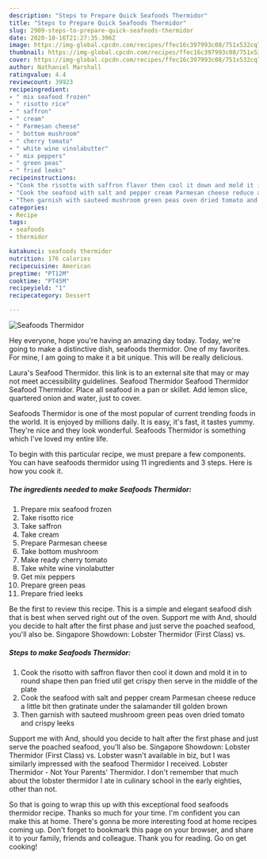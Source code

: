 ```yaml
---
description: "Steps to Prepare Quick Seafoods Thermidor"
title: "Steps to Prepare Quick Seafoods Thermidor"
slug: 2909-steps-to-prepare-quick-seafoods-thermidor
date: 2020-10-16T21:27:35.396Z
image: https://img-global.cpcdn.com/recipes/ffec16c397993c08/751x532cq70/seafoods-thermidor-recipe-main-photo.jpg
thumbnail: https://img-global.cpcdn.com/recipes/ffec16c397993c08/751x532cq70/seafoods-thermidor-recipe-main-photo.jpg
cover: https://img-global.cpcdn.com/recipes/ffec16c397993c08/751x532cq70/seafoods-thermidor-recipe-main-photo.jpg
author: Nathaniel Marshall
ratingvalue: 4.4
reviewcount: 39923
recipeingredient:
- " mix seafood frozen"
- " risotto rice"
- " saffron"
- " cream"
- " Parmesan cheese"
- " bottom mushroom"
- " cherry tomato"
- " white wine vinolabutter"
- " mix peppers"
- " green peas"
- " fried leeks"
recipeinstructions:
- "Cook the risotto with saffron flavor then cool it down and mold it in to round shape then pan fried util get crispy then serve in the middle of the plate"
- "Cook the seafood with salt and pepper cream Parmesan cheese reduce a little bit then gratinate under the salamander till golden brown"
- "Then garnish with sauteed mushroom green peas oven dried tomato and crispy leeks"
categories:
- Recipe
tags:
- seafoods
- thermidor

katakunci: seafoods thermidor 
nutrition: 176 calories
recipecuisine: American
preptime: "PT12M"
cooktime: "PT45M"
recipeyield: "1"
recipecategory: Dessert

---
```



![Seafoods Thermidor](https://img-global.cpcdn.com/recipes/ffec16c397993c08/751x532cq70/seafoods-thermidor-recipe-main-photo.jpg)

Hey everyone, hope you're having an amazing day today. Today, we're going to make a distinctive dish, seafoods thermidor. One of my favorites. For mine, I am going to make it a bit unique. This will be really delicious.

Laura&#39;s Seafood Thermidor. this link is to an external site that may or may not meet accessibility guidelines. Seafood Thermidor Seafood Thermidor Seafood Thermidor. Place all seafood in a pan or skillet. Add lemon slice, quartered onion and water, just to cover.

Seafoods Thermidor is one of the most popular of current trending foods in the world. It is enjoyed by millions daily. It is easy, it's fast, it tastes yummy. They're nice and they look wonderful. Seafoods Thermidor is something which I've loved my entire life.


To begin with this particular recipe, we must prepare a few components. You can have seafoods thermidor using 11 ingredients and 3 steps. Here is how you cook it.

<!--inarticleads1-->

##### The ingredients needed to make Seafoods Thermidor:

1. Prepare  mix seafood frozen
1. Take  risotto rice
1. Take  saffron
1. Take  cream
1. Prepare  Parmesan cheese
1. Take  bottom mushroom
1. Make ready  cherry tomato
1. Take  white wine vinolabutter
1. Get  mix peppers
1. Prepare  green peas
1. Prepare  fried leeks


Be the first to review this recipe. This is a simple and elegant seafood dish that is best when served right out of the oven. Support me with And, should you decide to halt after the first phase and just serve the poached seafood, you&#39;ll also be. Singapore Showdown: Lobster Thermidor (First Class) vs. 

<!--inarticleads2-->

##### Steps to make Seafoods Thermidor:

1. Cook the risotto with saffron flavor then cool it down and mold it in to round shape then pan fried util get crispy then serve in the middle of the plate
1. Cook the seafood with salt and pepper cream Parmesan cheese reduce a little bit then gratinate under the salamander till golden brown
1. Then garnish with sauteed mushroom green peas oven dried tomato and crispy leeks


Support me with And, should you decide to halt after the first phase and just serve the poached seafood, you&#39;ll also be. Singapore Showdown: Lobster Thermidor (First Class) vs. Lobster wasn&#39;t available in biz, but I was similarly impressed with the seafood Thermidor I received. Lobster Thermidor - Not Your Parents&#39; Thermidor. I don&#39;t remember that much about the lobster thermidor I ate in culinary school in the early eighties, other than not. 

So that is going to wrap this up with this exceptional food seafoods thermidor recipe. Thanks so much for your time. I'm confident you can make this at home. There's gonna be more interesting food at home recipes coming up. Don't forget to bookmark this page on your browser, and share it to your family, friends and colleague. Thank you for reading. Go on get cooking!
